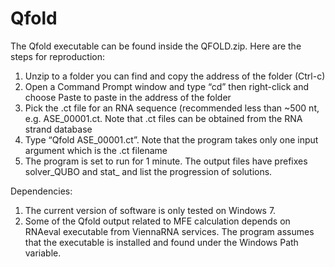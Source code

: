 # Qfold
The Qfold executable can be found inside the QFOLD.zip. Here are the steps for reproduction:
1. Unzip to a folder you can find and copy the address of the folder (Ctrl-c)
2. Open a Command Prompt window and type “cd” then right-click and choose Paste to paste in the address of the folder 
3. Pick the .ct file for an RNA sequence (recommended less than ~500 nt, e.g. ASE_00001.ct. Note that .ct files can be obtained from the RNA strand database
4. Type “Qfold ASE_00001.ct”. Note that the program takes only one input argument which is the .ct filename
5. The program is set to run for 1 minute. The output files have prefixes solver_QUBO and stat_ and list the progression of solutions.

Dependencies:
1. The current version of software is only tested on Windows 7.
2. Some of the Qfold output related to MFE calculation depends on RNAeval executable from ViennaRNA services. The program assumes that the executable is installed 
   and found under the Windows Path variable.

